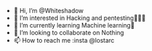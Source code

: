 - 👋 Hi, I’m @Whiteshadow
- 👀 I’m interested in Hacking and pentesting👨🏻‍💻
- 🌱 I’m currently learning Machine learning🤖
- 💞️ I’m looking to collaborate on Nothing
- 📫 How to reach me :insta @lostarc

<!---
Whiteshadow808/Whiteshadow808 is a ✨ special ✨ repository because its `README.md` (this file) appears on your GitHub profile.
You can click the Preview link to take a look at your changes.
--->
